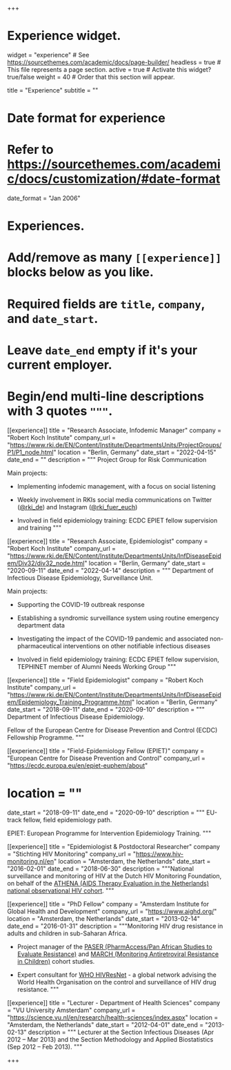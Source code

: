 +++
# Experience widget.
widget = "experience"  # See https://sourcethemes.com/academic/docs/page-builder/
headless = true  # This file represents a page section.
active = true  # Activate this widget? true/false
weight = 40  # Order that this section will appear.

title = "Experience"
subtitle = ""

# Date format for experience
#   Refer to https://sourcethemes.com/academic/docs/customization/#date-format
date_format = "Jan 2006"

# Experiences.
#   Add/remove as many `[[experience]]` blocks below as you like.
#   Required fields are `title`, `company`, and `date_start`.
#   Leave `date_end` empty if it's your current employer.
#   Begin/end multi-line descriptions with 3 quotes `"""`.
[[experience]]
  title = "Research Associate, Infodemic Manager"
  company = "Robert Koch Institute"
  company_url = "https://www.rki.de/EN/Content/Institute/DepartmentsUnits/ProjectGroups/P1/P1_node.html"
  location = "Berlin, Germany"
  date_start = "2022-04-15"
  date_end = ""
  description = """
  Project Group for Risk Communication

Main projects:

- Implementing infodemic management, with a focus on social listening 

- Weekly involvement in RKIs social media communications on Twitter ([@rki_de](https://twitter.com/rki_de)) and Instagram ([@rki_fuer_euch](https://www.instagram.com/rki_fuer_euch/))

- Involved in field epidemiology training: ECDC EPIET fellow supervision and training
"""

[[experience]]
  title = "Research Associate, Epidemiologist"
  company = "Robert Koch Institute"
  company_url = "https://www.rki.de/EN/Content/Institute/DepartmentsUnits/InfDiseaseEpidem/Div32/div32_node.html"
  location = "Berlin, Germany"
  date_start = "2020-09-11"
  date_end = "2022-04-14"
  description = """
  Department of Infectious Disease Epidemiology, Surveillance Unit.

Main projects:

- Supporting the COVID-19 outbreak response 

- Establishing a syndromic surveillance system using routine emergency department data 

- Investigating the impact of the COVID-19 pandemic and associated non-pharmaceutical interventions on other notifiable infectious diseases

- Involved in field epidemiology training: ECDC EPIET fellow supervision, TEPHINET member of Alumni Needs Working Group
"""

[[experience]]
  title = "Field Epidemiologist"
  company = "Robert Koch Institute"
  company_url = "https://www.rki.de/EN/Content/Institute/DepartmentsUnits/InfDiseaseEpidem/Epidemiology_Training_Programme.html"
  location = "Berlin, Germany"
  date_start = "2018-09-11"
  date_end = "2020-09-10"
  description = """
  Department of Infectious Disease Epidemiology. 
  
Fellow of the European Centre for Disease Prevention and Control (ECDC) Fellowship Programme.
"""

[[experience]]
  title = "Field-Epidemiology Fellow (EPIET)"
  company = "European Centre for Disease Prevention and Control"
  company_url = "https://ecdc.europa.eu/en/epiet-euphem/about"
#  location = ""
  date_start = "2018-09-11"
  date_end = "2020-09-10"
  description = """
  EU-track fellow, field epidemiology path.
  
  EPIET: European Programme for Intervention Epidemiology Training.
"""

[[experience]]
  title = "Epidemiologist & Postdoctoral Researcher"
  company = "Stichting HIV Monitoring"
  company_url = "https://www.hiv-monitoring.nl/en"
  location = "Amsterdam, the Netherlands"
  date_start = "2016-02-01"
  date_end = "2018-06-30"
  description = """National surveillance and monitoring of HIV at the Dutch HIV Monitoring Foundation, on behalf of the [ATHENA (AIDS Therapy Evaluation in the Netherlands) national observational HIV cohort](https://bmjopen.bmj.com/content/8/9/e022516).
"""

[[experience]]
  title = "PhD Fellow"
  company = "Amsterdam Institute for Global Health and Development"
  company_url = "https://www.aighd.org/"
  location = "Amsterdam, the Netherlands"
  date_start = "2013-02-14"
  date_end = "2016-01-31"
  description = """Monitoring HIV drug resistance in adults and children in sub-Saharan Africa. 

- Project manager of the [PASER (PharmAccess/Pan African Studies to Evaluate Resistance)](https://www.aighd.org/project/paser/) and [MARCH (Monitoring Antiretroviral Resistance in Children)](https://www.aighd.org/project/march/) cohort studies. 

- Expert consultant for [WHO HIVResNet](https://www.who.int/hiv/topics/drugresistance/hivresnet/en/) - a global network advising the World Health Organisation on the control and surveillance of HIV drug resistance. 
"""

[[experience]]
  title = "Lecturer - Department of Health Sciences"
  company = "VU University Amsterdam"
  company_url = "https://science.vu.nl/en/research/health-sciences/index.aspx"
  location = "Amsterdam, the Netherlands"
  date_start = "2012-04-01"
  date_end = "2013-02-13"
  description = """
  Lecturer at the Section Infectious Diseases (Apr 2012 – Mar 2013) and the Section Methodology and Applied Biostatistics (Sep 2012 – Feb 2013).
"""

+++
